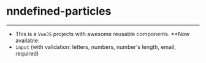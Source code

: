 # nndefined-particles

***

* This is a `VueJS` projects with awesome reusable components.
**Now available: 
* `input` (with validation: letters, numbers, number's length, email, required)

